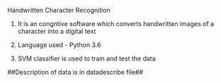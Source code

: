 Handwritten Character Recognition


1. It is an congntive software which converts handwritten images of a character into a digital text

2. Language used - Python 3.6

3. SVM classifier is used to train and test the data

##Description of data is in datadescribe file##